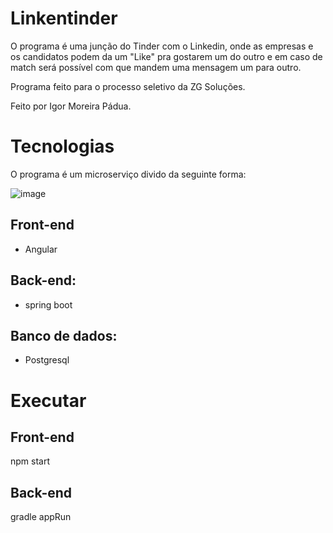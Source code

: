  # Linkentinder
 
O programa é uma junção do Tinder com o Linkedin, onde as empresas e os candidatos podem da um "Like" pra gostarem um do outro e em caso de match será possível com que mandem uma mensagem um para outro.

Programa feito para o processo seletivo da ZG Soluções.

Feito por Igor Moreira Pádua.

# Tecnologias

O programa é um microserviço divido da seguinte forma:

![image](https://github.com/igorpadua/linketinder-springBoot/assets/40117861/994eaf66-d8ec-44b5-91d5-749717c3a0d2)


## Front-end

* Angular

## Back-end:

* spring boot

## Banco de dados:

* Postgresql

# Executar

## Front-end

npm start

## Back-end

gradle appRun

